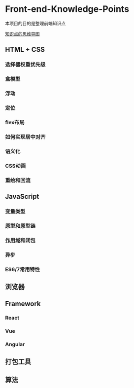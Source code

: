 # Front-end-Knowledge-Points
本项目的目的是整理前端知识点

[知识点的思维导图](http://naotu.baidu.com/file/dbef5fd56e74b51ead825bcd83f38a56?token=2f6920a3f522cca8)

## HTML + CSS

### 选择器权重优先级

### 盒模型

### 浮动

### 定位

### flex布局

### 如何实现居中对齐

### 语义化

### CSS动画

### 重绘和回流

## JavaScript

### 变量类型

### 原型和原型链

### [作用域](https://github.com/goldEli/Front-end-Knowledge-Points/issues/1)和闭包

### 异步

### ES6/7常用特性

## 浏览器

## Framework

### React

### Vue

### Angular

## 打包工具

## 算法
